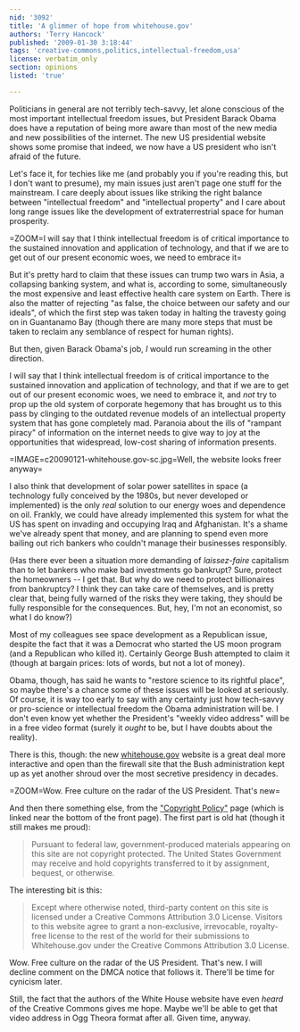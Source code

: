 ```yaml
---
nid: '3092'
title: 'A glimmer of hope from whitehouse.gov'
authors: 'Terry Hancock'
published: '2009-01-30 3:18:44'
tags: 'creative-commons,politics,intellectual-freedom,usa'
license: verbatim_only
section: opinions
listed: 'true'

---
```

<!-- A glimmer of hope from whitehouse.gov -->

Politicians in general are not terribly tech-savvy, let
alone conscious of the most important intellectual freedom
issues, but President Barack Obama does have a reputation of
being more aware than most of the new media and new possibilities
of the internet. The new US presidential website shows some
promise that indeed, we now have a US president who isn't
afraid of the future.

<!--break-->

Let's face it, for techies like me (and probably you if you're
reading this, but I don't want to presume), my main issues just
aren't page one stuff for the mainstream. I care deeply about
issues like striking the right balance between "intellectual freedom"
and "intellectual property" and I care about long range issues
like the development of extraterrestrial space for human prosperity.

=ZOOM=I will say that I think intellectual freedom is of critical importance to the sustained innovation and application of technology, and that if we are to get out of our present economic woes, we need to embrace it=

But it's pretty hard to claim that these issues can trump two
wars in Asia, a collapsing banking system, and what is, according to some, simultaneously the most expensive and least effective health care system on Earth. There is also the matter of rejecting "as false, the choice between our safety and our ideals", of which the first step was taken today in halting the travesty going on in Guantanamo Bay (though there are many more steps that must be taken to reclaim any semblance of respect for human rights).

But then, given Barack Obama's job, _I_ would run screaming in the other direction.

I will say that I think intellectual freedom is of critical importance to the sustained innovation and application of technology, and that if we are to get out of our present economic woes, we need to embrace it, and _not_ try to prop up the old system of corporate hegemony that has brought us to this pass by clinging to the outdated revenue models of an intellectual property system that has gone completely mad. Paranoia about the ills of "rampant piracy" of information on the internet needs to give way to joy at the opportunities that widespread, low-cost sharing of information presents.

=IMAGE=c20090121-whitehouse.gov-sc.jpg=Well, the website looks freer anyway=

I also think that development of solar power satellites in space (a technology fully conceived by the 1980s, but never developed or implemented) is the only _real_ solution to our energy woes and dependence on oil. Frankly, we could have already implemented this system for what the US has spent on invading and occupying Iraq and Afghanistan. It's a shame we've already spent that money, and are planning to spend even more bailing out rich bankers who couldn't manage their businesses responsibly.

(Has there ever been a situation more demanding of _laissez-faire_ capitalism than to let bankers who make bad investments go bankrupt? Sure, protect the homeowners -- I get that. But why do we need to protect billionaires from bankruptcy? I think they can take care of themselves, and is pretty clear that, being fully warned of the risks they were taking, they should be fully responsible for the consequences. But, hey, I'm not an economist, so what I do know?)

Most of my colleagues see space development as a Republican issue, despite the fact that it was a Democrat who started the US moon program (and a Republican who killed it). Certainly George Bush attempted to claim it (though at bargain prices: lots of words, but not a lot of money).

Obama, though, has said he wants to "restore science to its rightful place", so maybe there's a chance some of these issues will be looked at seriously. Of course, it is way too early to say with any certainty just how tech-savvy or pro-science or intellectual freedom the Obama administration will be. I don't even know yet whether the President's "weekly video address" will be in a free video format (surely it _ought_ to be, but I have doubts about the reality).

There is this, though: the new [whitehouse.gov](http://www.whitehouse.gov/) website is a great deal more interactive and open than the firewall site that the Bush administration kept up as yet another shroud over the most secretive presidency in decades.

=ZOOM=Wow. Free culture on the radar of the US President. That's new=

And then there something else, from the ["Copyright Policy"](http://www.whitehouse.gov/copyright/) page (which is linked near the bottom of the front page). The first part is old hat (though it still makes me proud):

> Pursuant to federal law, government-produced materials appearing on this site are not copyright protected. The United States Government may receive and hold copyrights transferred to it by assignment, bequest, or otherwise.

The interesting bit is this:

> Except where otherwise noted, third-party content on this site is licensed under a Creative Commons Attribution 3.0 License. Visitors to this website agree to grant a non-exclusive, irrevocable, royalty-free license to the rest of the world for their submissions to Whitehouse.gov under the Creative Commons Attribution 3.0 License.

Wow. Free culture on the radar of the US President. That's new. I will decline comment on the DMCA notice that follows it. There'll be time for cynicism later.

Still, the fact that the authors of the White House website have even _heard_ of the Creative Commons gives me hope. Maybe we'll be able to get that video address in Ogg Theora format after all. Given time, anyway.




